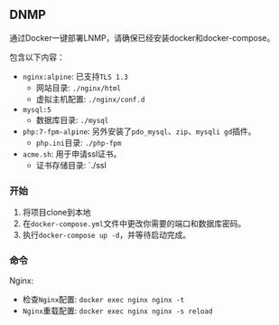 ## DNMP

通过Docker一键部署LNMP，请确保已经安装docker和docker-compose。

包含以下内容：

- `nginx:alpine`: 已支持`TLS 1.3`
  - 网站目录: `./nginx/html`
  - 虚拟主机配置: `./nginx/conf.d`
- `mysql:5`
  - 数据库目录: `./mysql`
- `php:7-fpm-alpine`: 另外安装了`pdo_mysql`、`zip`、`mysqli gd`插件。
  - `php.ini`目录: `./php-fpm`
- `acme.sh`: 用于申请ssl证书。
  - 证书存储目录: `./ssl

### 开始

1. 将项目clone到本地
2. 在`docker-compose.yml`文件中更改你需要的端口和数据库密码。
3. 执行`docker-compose up -d`，并等待启动完成。

### 命令

Nginx:

- 检查`Nginx`配置: `docker exec nginx nginx -t`
- `Nginx`重载配置: `docker exec nginx nginx -s reload`
